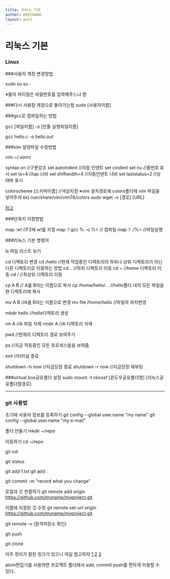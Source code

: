 ```yaml
---
title: 리눅스 기본
author: HEECHANG
layout: post
---
```


# 리눅스 기본
### Linux

###사용자 계정 변경방법

sudo su
su -

※둘의 차이점은 비밀번호를 입력해주느냐 뿐

###다시 사용장 계정으로 돌아가는법
sudo [사용자이름]

###gcc로 컴파일하는 방법

gcc [파일이름] -o [만들 실행파일이름]

gcc hello.c -o hello.out

###vim 설정파일 수정방법

vim ~/.vimrc

syntax on    //구문강조
set autoindent    //자동 인덴트
set cindent
set nu    //줄번호 표시
set ts=4   //tap 너비
set shiftwidth=4   //자동인덴트 너비
set laststatus=2   //상태바 표시

colorscheme [스키마이름]   //색상지정
※vim 설치경로에 colors폴더에 vim 파일을 넣어주자
ex) /usr/share/vim/vim74/colors
sudo wget -o [경로] [URL]

[참고](http://www.vimninjas.com/2012/08/26/10-vim-color-schemes-you-need-to-own/)

###단축키 지정방법

map <F2> :w! <CR>    //F2에 w!를 지정
map <F9> :! gcc % -o %<<CR>   // 컴파일
map <F10> :! ./%<<CR>   //파일실행

###리눅스 기본 명령어

ls 파일 리스트 보기

cd 디렉토리 변경
cd /hello    //현재 작업중인 디렉토리의 하위나 상위 디렉토리가 아닌 다른 디렉토리로 이동하는 방법
cd ..  //하위 디렉토리 이동
cd ~ //home 디렉토리 이동
cd /  //최상위 디렉토리 이동

cp A B  // A를 B라는 이름으로 복사
cp /home/hello/*.* .
//hello폴더 내의 모든 파일을 현 디렉토리에 복사

mv A B  //A를 B라는 이름으로 변경
mv file /home/hello  //파일의 위치변경

mkdir hello  //hello디렉토리 생성

rm A    //A 파일 삭제
rmdir A  //A 디렉토리 삭제

pwd  //현재의 디렉토리 경로 보여주기

ps   //지금 작동중인 모든 프로세스들을 보여줌

exit //터미널 종료

shutdown -h now   //지금당장 종료
shutdown -r now    //지금당장 재부팅

###virtual box공유폴더 설정
sudo mount -t vboxsf [윈도우공유폴더명] [리눅스공유폴더할경로]

****

### git 사용법

초기에 사용자 정보를 등록하기
git config --global user.name "my name"
git config --global user.name "my e-mail"

폴더 만들기
mkdir ~/repo

이동하기
cd ~/repo

git init

git status

git add 1.txt
git add .

git commit -m "record what you change"

로컬과 깃 연결하기
git remote add origin https://github.com/myname/myproject.git   

이름에 지정된 깃 수정
git remote set-url origin https://github.com/myname/myproject.git   

git remote -v  (원격저장소 확인)

git push

git clone


아주 정리가 잘된 링크가 있으니 여길 참고하자
[1](https://nolboo.kim/blog/2013/10/06/github-for-beginner/)
[2](http://slowalk.tistory.com/2470)
[3](https://github.com/KennethanCeyer/tutorial-git)

atom편집기를 사용하면 프로젝트 폴더에서
add, commit push를 편하게 이용할 수 있다.
